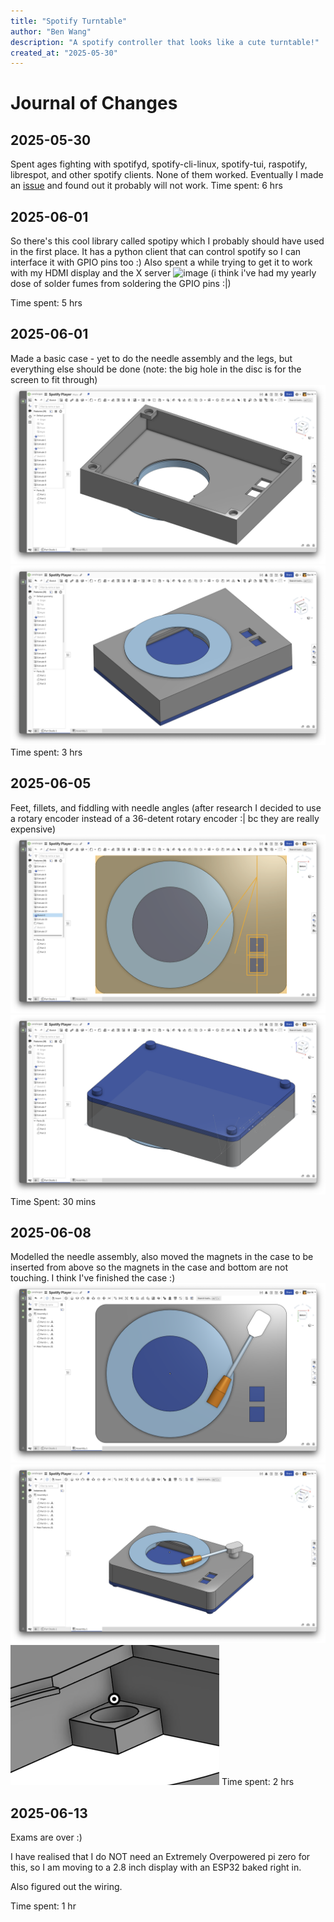```yaml
---
title: "Spotify Turntable"
author: "Ben Wang"
description: "A spotify controller that looks like a cute turntable!"
created_at: "2025-05-30"
---
```


# Journal of Changes
## 2025-05-30
Spent ages fighting with spotifyd, spotify-cli-linux, spotify-tui, raspotify, librespot, and other spotify clients. None of them worked.
Eventually I made an [issue](https://github.com/Spotifyd/spotifyd/issues/1221#issuecomment-2925151914) and found out it probably will not work.
Time spent: 6 hrs

## 2025-06-01
So there's this cool library called spotipy which I probably should have used in the first place. It has a python client that can control spotify so I can interface it with GPIO pins too :)
Also spent a while trying to get it to work with my HDMI display and the X server
![image](img/rpi1.png)
(i think i've had my yearly dose of solder fumes from soldering the GPIO pins :|)

Time spent: 5 hrs

## 2025-06-01
Made a basic case - yet to do the needle assembly and the legs, but everything else should be done (note: the big hole in the disc is for the screen to fit through)
![image](img/casev0_1.png)
![image](img/casev0_2.png)
Time spent: 3 hrs

## 2025-06-05
Feet, fillets, and fiddling with needle angles (after research I decided to use a rotary encoder instead of a 36-detent rotary encoder :| bc they are really expensive)
![image](img/casev0.1_1.png)
![image](img/casev0.1_2.png)
Time Spent: 30 mins

## 2025-06-08
Modelled the needle assembly, also moved the magnets in the case to be inserted from above so the magnets in the case and bottom are not touching.
I think I've finished the case :)
![image](img/casev1.0_1.png)
![image](img/casev1.0_2.png)
![image](img/casev1.0_3.png)
Time spent: 2 hrs

## 2025-06-13
Exams are over :)

I have realised that I do NOT need an Extremely Overpowered pi zero for this, so I am moving to a 2.8 inch display with an ESP32 baked right in.

Also figured out the wiring.

Time spent: 1 hr
